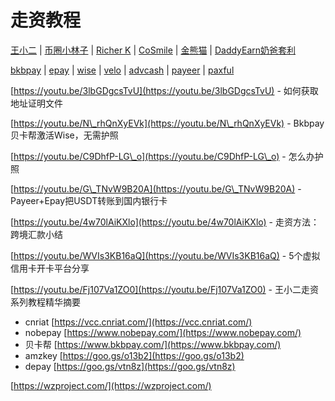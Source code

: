 # 走资教程

[王小二](https://www.youtube.com/c/%E7%8E%8B%E5%B0%8F%E4%BA%8C1986) | [币圈小林子](https://www.youtube.com/channel/UC8gj5V4pdK3BSQSXwCsJ9iQ) | [Richer K](https://www.youtube.com/channel/UC1d1se0BqryJYwJDIZn1\_NA) | [CoSmile](https://www.youtube.com/channel/UCBvwCvVi2m\_mXmQUn03hZow/playlists) | [金熊猫](https://www.youtube.com/c/%E9%87%91%E7%86%8A%E7%8C%AB) | [DaddyEarn奶爸套利](https://www.youtube.com/c/DaddyEarn%E5%A5%B6%E7%88%B8%E5%A5%97%E5%88%A9)

[bkbpay](https://www.bkbpay.com/) | [epay](https://www.epay.com/) | [wise](https://wise.com/) | [velo](https://www.velobank.com/cn.html) | [advcash](https://advcash.com/) | [payeer](https://payeer.com/) | [paxful](https://paxful.com/)

[https://youtu.be/3lbGDgcsTvU](https://youtu.be/3lbGDgcsTvU) - 如何获取地址证明文件

&#x20;[https://youtu.be/N\_rhQnXyEVk](https://youtu.be/N\_rhQnXyEVk) - Bkbpay贝卡帮激活Wise，无需护照

[https://youtu.be/C9DhfP-LG\_o](https://youtu.be/C9DhfP-LG\_o) - 怎么办护照

[https://youtu.be/G\_TNvW9B20A](https://youtu.be/G\_TNvW9B20A) - Payeer+Epay把USDT转账到国内银行卡

[https://youtu.be/4w70lAiKXlo](https://youtu.be/4w70lAiKXlo) - 走资方法：跨境汇款小结

[https://youtu.be/WVIs3KB16aQ](https://youtu.be/WVIs3KB16aQ) - 5个虚拟信用卡开卡平台分享

[https://youtu.be/Fj107Va1ZO0](https://youtu.be/Fj107Va1ZO0) - 王小二走资系列教程精华摘要

* cnriat [https://vcc.cnriat.com/](https://vcc.cnriat.com/)
* nobepay [https://www.nobepay.com/](https://www.nobepay.com/)
* 贝卡帮 [https://www.bkbpay.com/](https://www.bkbpay.com/)
* amzkey [https://goo.gs/o13b2](https://goo.gs/o13b2)
* depay [https://goo.gs/vtn8z](https://goo.gs/vtn8z)

[https://wzproject.com/](https://wzproject.com/)
